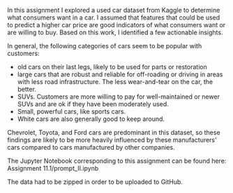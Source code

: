In this assignment I explored a used car dataset from Kaggle to determine what consumers want in a car. I assumed that features that could be used to predict a higher car price are good indicators of what consumers want or are willing to buy. Based on this work, I identified a few actionable insights.

In general, the following categories of cars seem to be popular with customers:

- old cars on their last legs, likely to be used for parts or restoration
- large cars that are robust and reliable for off-roading or driving in areas with less road infrastructure. The less wear-and-tear on the car, the better.
- SUVs. Customers are more willing to pay for well-maintained or newer SUVs and are ok if they have been moderately used.
- Small, powerful cars, like sports cars.
- White cars are also generally good to keep around.

Chevrolet, Toyota, and Ford cars are predominant in this dataset, so these findings are likely to be more heavily influenced by these manufacturers' cars compared to cars manufactured by other companies. 


The Jupyter Notebook corresponding to this assignment can be found here: Assignment 11.1/prompt_II.ipynb

The data had to be zipped in order to be uploaded to GitHub.
